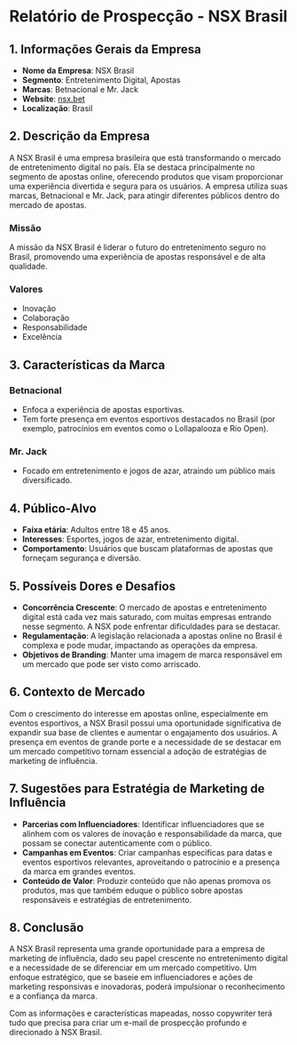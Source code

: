 # Relatório de Prospecção - NSX Brasil

## 1. Informações Gerais da Empresa
- **Nome da Empresa**: NSX Brasil
- **Segmento**: Entretenimento Digital, Apostas
- **Marcas**: Betnacional e Mr. Jack
- **Website**: [nsx.bet](http://www.nsx.bet)
- **Localização**: Brasil

## 2. Descrição da Empresa
A NSX Brasil é uma empresa brasileira que está transformando o mercado de entretenimento digital no país. Ela se destaca principalmente no segmento de apostas online, oferecendo produtos que visam proporcionar uma experiência divertida e segura para os usuários. A empresa utiliza suas marcas, Betnacional e Mr. Jack, para atingir diferentes públicos dentro do mercado de apostas.

### Missão
A missão da NSX Brasil é liderar o futuro do entretenimento seguro no Brasil, promovendo uma experiência de apostas responsável e de alta qualidade.

### Valores
- Inovação
- Colaboração
- Responsabilidade
- Excelência

## 3. Características da Marca
### Betnacional
- Enfoca a experiência de apostas esportivas.
- Tem forte presença em eventos esportivos destacados no Brasil (por exemplo, patrocínios em eventos como o Lollapalooza e Rio Open).

### Mr. Jack
- Focado em entretenimento e jogos de azar, atraindo um público mais diversificado.

## 4. Público-Alvo
- **Faixa etária**: Adultos entre 18 e 45 anos.
- **Interesses**: Esportes, jogos de azar, entretenimento digital.
- **Comportamento**: Usuários que buscam plataformas de apostas que forneçam segurança e diversão.

## 5. Possíveis Dores e Desafios
- **Concorrência Crescente**: O mercado de apostas e entretenimento digital está cada vez mais saturado, com muitas empresas entrando nesse segmento. A NSX pode enfrentar dificuldades para se destacar.
- **Regulamentação**: A legislação relacionada a apostas online no Brasil é complexa e pode mudar, impactando as operações da empresa.
- **Objetivos de Branding**: Manter uma imagem de marca responsável em um mercado que pode ser visto como arriscado.

## 6. Contexto de Mercado
Com o crescimento do interesse em apostas online, especialmente em eventos esportivos, a NSX Brasil possui uma oportunidade significativa de expandir sua base de clientes e aumentar o engajamento dos usuários. A presença em eventos de grande porte e a necessidade de se destacar em um mercado competitivo tornam essencial a adoção de estratégias de marketing de influência.

## 7. Sugestões para Estratégia de Marketing de Influência
- **Parcerias com Influenciadores**: Identificar influenciadores que se alinhem com os valores de inovação e responsabilidade da marca, que possam se conectar autenticamente com o público.
- **Campanhas em Eventos**: Criar campanhas específicas para datas e eventos esportivos relevantes, aproveitando o patrocínio e a presença da marca em grandes eventos.
- **Conteúdo de Valor**: Produzir conteúdo que não apenas promova os produtos, mas que também eduque o público sobre apostas responsáveis e estratégias de entretenimento.

## 8. Conclusão
A NSX Brasil representa uma grande oportunidade para a empresa de marketing de influência, dado seu papel crescente no entretenimento digital e a necessidade de se diferenciar em um mercado competitivo. Um enfoque estratégico, que se baseie em influenciadores e ações de marketing responsivas e inovadoras, poderá impulsionar o reconhecimento e a confiança da marca. 

Com as informações e características mapeadas, nosso copywriter terá tudo que precisa para criar um e-mail de prospecção profundo e direcionado à NSX Brasil.